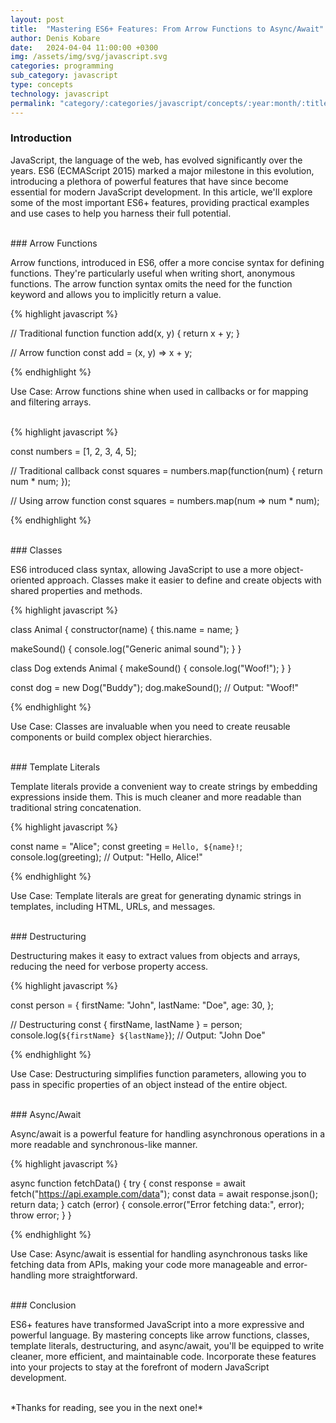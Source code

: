 ```yaml
---
layout: post
title:  "Mastering ES6+ Features: From Arrow Functions to Async/Await"
author: Denis Kobare
date:   2024-04-04 11:00:00 +0300
img: /assets/img/svg/javascript.svg
categories: programming
sub_category: javascript
type: concepts
technology: javascript
permalink: "category/:categories/javascript/concepts/:year:month/:title"
---
```



### Introduction

JavaScript, the language of the web, has evolved significantly over the years. 
ES6 (ECMAScript 2015) marked a major milestone in this evolution, introducing a 
plethora of powerful features that have since become essential for modern 
JavaScript development. In this article, we'll explore some of the most 
important ES6+ features, providing practical examples and use cases to help you 
harness their full potential.



<br>
### Arrow Functions

Arrow functions, introduced in ES6, offer a more concise syntax for defining 
functions. They're particularly useful when writing short, anonymous functions. 
The arrow function syntax omits the need for the function keyword and allows you 
to implicitly return a value.

{% highlight javascript %}

// Traditional function
function add(x, y) {
  return x + y;
}

// Arrow function
const add = (x, y) => x + y;

{% endhighlight %}

Use Case: Arrow functions shine when used in callbacks or for mapping and 
filtering arrays.

<br>
{% highlight javascript %}

const numbers = [1, 2, 3, 4, 5];

// Traditional callback
const squares = numbers.map(function(num) {
  return num * num;
});

// Using arrow function
const squares = numbers.map(num => num * num);

{% endhighlight %}



<br>
### Classes

ES6 introduced class syntax, allowing JavaScript to use a more object-oriented 
approach. Classes make it easier to define and create objects with shared 
properties and methods.

{% highlight javascript %}

class Animal {
  constructor(name) {
    this.name = name;
  }

  makeSound() {
    console.log("Generic animal sound");
  }
}

class Dog extends Animal {
  makeSound() {
    console.log("Woof!");
  }
}

const dog = new Dog("Buddy");
dog.makeSound(); // Output: "Woof!"

{% endhighlight %}


Use Case: Classes are invaluable when you need to create reusable components or 
build complex object hierarchies.



<br>
### Template Literals

Template literals provide a convenient way to create strings by embedding 
expressions inside them. This is much cleaner and more readable than traditional 
string concatenation.

{% highlight javascript %}

const name = "Alice";
const greeting = `Hello, ${name}!`;
console.log(greeting); // Output: "Hello, Alice!"

{% endhighlight %}

Use Case: Template literals are great for generating dynamic strings in 
templates, including HTML, URLs, and messages.



<br>
### Destructuring

Destructuring makes it easy to extract values from objects and arrays, reducing 
the need for verbose property access.

{% highlight javascript %}

const person = {
  firstName: "John",
  lastName: "Doe",
  age: 30,
};

// Destructuring
const { firstName, lastName } = person;
console.log(`${firstName} ${lastName}`); // Output: "John Doe"

{% endhighlight %} 

Use Case: Destructuring simplifies function parameters, allowing you to pass in 
specific properties of an object instead of the entire object.



<br>
### Async/Await

Async/await is a powerful feature for handling asynchronous operations in a more 
readable and synchronous-like manner.

{% highlight javascript %}

async function fetchData() {
  try {
    const response = await fetch("https://api.example.com/data");
    const data = await response.json();
    return data;
  } catch (error) {
    console.error("Error fetching data:", error);
    throw error;
  }
}

{% endhighlight %} 


Use Case: Async/await is essential for handling asynchronous tasks like fetching 
data from APIs, making your code more manageable and error-handling more 
straightforward.



<br>
### Conclusion

ES6+ features have transformed JavaScript into a more expressive and powerful 
language. By mastering concepts like arrow functions, classes, template literals, 
destructuring, and async/await, you'll be equipped to write cleaner, more 
efficient, and maintainable code. Incorporate these features into your projects 
to stay at the forefront of modern JavaScript development.



<br>
*Thanks for reading, see you in the next one!*
